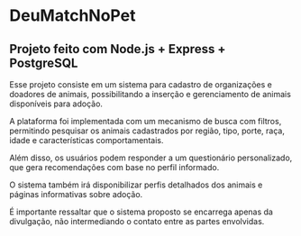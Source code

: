 # DeuMatchNoPet

## Projeto feito com Node.js + Express + PostgreSQL

Esse projeto consiste em um sistema para cadastro de organizações e doadores de animais, possibilitando a inserção e gerenciamento de animais disponíveis para adoção. 

A plataforma foi implementada com um mecanismo de busca com filtros, permitindo pesquisar os animais cadastrados por região, tipo, porte, raça, idade e características comportamentais. 

Além disso, os usuários podem responder a um questionário personalizado, que gera recomendações com base no perfil informado. 

O sistema também irá disponibilizar perfis detalhados dos animais e páginas informativas sobre adoção. 

É importante ressaltar que o sistema proposto se encarrega apenas da divulgação, não intermediando o contato entre as partes envolvidas.

